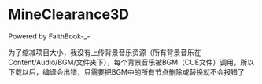 # MineClearance3D
Powered by FaithBook-_-

为了缩减项目大小，我没有上传背景音乐资源（所有背景音乐在Content/Audio/BGM/文件夹下），每个背景音乐被BGM（CUE文件）调用，所以下载以后，编译会出错，只需要把BGM中的所有节点删除或替换就不会报错了
